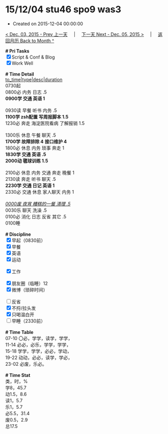 # 15/12/04 stu46 spo9 was3

- Created on 2015-12-04 00:00:00

[< Dec. 03, 2015 - Prev 上一天](_archived/lifelogs/2015/12/d03.md) &nbsp; &nbsp; | &nbsp; &nbsp; [下一天 Next - Dec. 05, 2015 >](_archived/lifelogs/2015/12/d05.md) &nbsp; &nbsp; |  &nbsp; &nbsp; [返回月历 Back to Month ^](_archived/lifelogs/2015/12/index.md)
<br/><div><b># Pri Tasks</b></div><div><input checked="true" type="checkbox"/>Script &amp; Conf &amp; Blog</div><div><input checked="true" type="checkbox"/>Work Well</div><div><br/></div><div><b># Time Detail</b></div><div><u>to_time|type|desc|duration</u></div><div>0730起</div><div>0800必 内务 日志 .5</div><div><b>0900学 交通 英语 1</b></div><div><br/></div><div>0930读 早餐 听书 内务 .5</div><div><b>1100学 zsh配置 写周报脚本 1.5</b></div><div>1230必 奔走 海淀医院看病 了解报销 1.5</div><div><br/></div><div>1300乐 休息 午餐 聊天 .5</div><div><b>1700学 故障排除 4</b> <b>接口</b><b>维护 4</b></div><div>1800必 休息 内务 琐事 奔走 1</div><div><b>1830学 交通 英语 .5</b></div><div><b>2000动 毽球训练 1.5</b></div><div><br/></div><div>2100必 休息 内务 交通 奔走 晚餐 1</div><div>2130读 奔走 听书 聊天 .5</div><div><b>2230学 交通 日记 英语 1</b></div><div>2330必 交通 休息 家人聊天 内务 1</div><div><br/></div><div><u><i>0000废 夜宵 糟糕的一餐 清理 .5</i></u></div><div>0030乐 聊天 洗澡 .5</div><div>0100必 消化 日志 反省 其它 .5</div><div>0100睡</div><div><br/></div><div><b># Discipline</b></div><div><input checked="true" type="checkbox"/>早起（0830前）</div><div><input checked="true" type="checkbox"/>早餐</div><div><input checked="true" type="checkbox"/>英语</div><div><input checked="true" type="checkbox"/>运动</div><div><br/></div><div><input checked="true" type="checkbox"/>工作</div><div><br/></div><div><input checked="true" type="checkbox"/>朋友圈（临睡）12</div><div><input checked="true" type="checkbox"/>微博（琐碎时间）</div><div><br/></div><div><input type="checkbox"/>反省</div><div><input checked="true" type="checkbox"/>不捋/拉头发</div><div><input checked="true" type="checkbox"/>只喝温白开</div><div><input type="checkbox"/>早睡（2330前）</div><div><br/></div><div><b># Time Table</b></div><div>07-10 〇必，学学，读学，学学，</div><div>11-14 必必，必乐，学学，学学，</div><div>15-18 学学，学学，必必，学动，</div><div>19-22 动动，必必，读学，学必，</div><div>23-02 必废，乐必。</div><div><br/></div><div><b># Time Stat</b></div><div>类，时，%</div><div>学8，45.7</div><div>动1.5，8.6</div><div>读1，5.7</div><div>乐1，5.7</div><div>必5.5，31.4</div><div>废0.5，2.9</div><div>总17.5</div>
